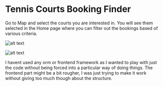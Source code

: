 # Tennis Courts Booking Finder

Go to Map and select the courts you are interested in. You will see them selected in the Home page where you can filter out the bookings based of various criteria.

![alt text](http://url/to/img.png)

![alt text](http://url/to/img.png)

I havent used any orm or frontend framework as I wanted to play with just the code without being forced into a particular way of doing things.
The frontend part might be a bit rougher, I was just trying to make it work without giving too much though about the structure.